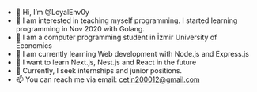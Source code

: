- 👋 Hi, I’m @LoyalEnv0y
- 👀 I am interested in teaching myself programming. I started learning programming in Nov 2020 with Golang.
- 🏫 I am a computer programming student in İzmir University of Economics
- 🌱 I am currently learning Web development with Node.js and Express.js
- 🎯 I want to learn Next.js, Nest.js and React in the future
- 🏢 Currently, I seek internships and junior positions.
- 📫 You can reach me via email: cetin200012@gmail.com
